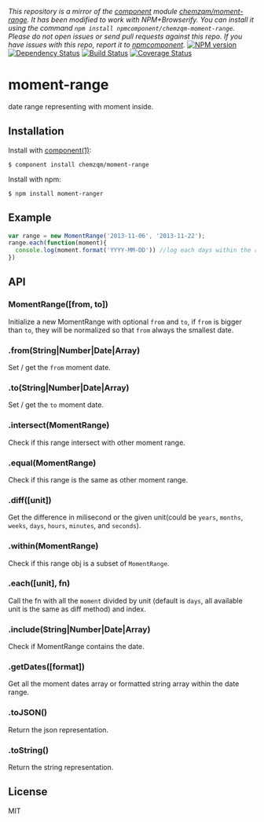 *This repository is a mirror of the [component](http://component.io) module [chemzqm/moment-range](http://github.com/chemzqm/moment-range). It has been modified to work with NPM+Browserify. You can install it using the command `npm install npmcomponent/chemzqm-moment-range`. Please do not open issues or send pull requests against this repo. If you have issues with this repo, report it to [npmcomponent](https://github.com/airportyh/npmcomponent).*
[![NPM version](https://badge.fury.io/js/moment-ranger.png)](http://badge.fury.io/js/moment-ranger)
[![Dependency Status](https://david-dm.org/chemzqm/moment-range.png)](https://david-dm.org/chemzqm/moment-range)
[![Build Status](https://secure.travis-ci.org/chemzqm/moment-range.png)](http://travis-ci.org/chemzqm/moment-range)
[![Coverage Status](https://coveralls.io/repos/chemzqm/moment-range/badge.png?branch=master)](https://coveralls.io/r/chemzqm/moment-range?branch=master)

# moment-range

  date range representing with moment inside.

## Installation

  Install with [component(1)](http://component.io):

    $ component install chemzqm/moment-range

  Install with npm:

    $ npm install moment-ranger

## Example

``` js
var range = new MomentRange('2013-11-06', '2013-11-22');
range.each(function(moment){
  console.log(moment.format('YYYY-MM-DD')) //log each days within the range
})
```

## API

### MomentRange([from, to])
  
  Initialize a new MomentRange with optional `from` and `to`, if `from` is bigger than `to`,
  they will be normalized so that `from` always the smallest date.

### .from(String|Number|Date|Array)

  Set / get the `from` moment date.

### .to(String|Number|Date|Array)

  Set / get the `to` moment date.

### .intersect(MomentRange)

  Check if this range intersect with other moment range.

### .equal(MomentRange)

  Check if this range is the same as other moment range.

### .diff([unit])

  Get the difference in milisecond or the given unit(could be `years`, `months`, `weeks`, `days`, `hours`, `minutes`, and `seconds`).

### .within(MomentRange)

  Check if this range obj is a subset of `MomentRange`.

### .each([unit], fn)

  Call the fn with all the `moment` divided by unit (default is `days`, all available unit is the same as diff method) and index.

### .include(String|Number|Date|Array)

  Check if MomentRange contains the date.

### .getDates([format])

  Get all the moment dates array or formatted string array within the date range.

### .toJSON()

  Return the json representation.

### .toString()

  Return the string representation.

## License

  MIT
